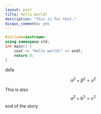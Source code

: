 ```yaml
---
layout: post
title: hello world!
description: "this is for test."
disqus_comments: yes
---
```

~~~cpp
#include<iostream>
using namespace std;
int main() {
    cout << "Hello world!" << endl;
    return 0;
}
~~~

dsfa

$$ \alpha^2 + \beta^2 = \gamma^2 $$

This is also $$a^2 + b^2 = c^2$$ end of the story.
